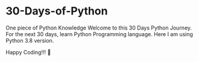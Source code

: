# 30-Days-of-Python
One piece of Python Knowledge 
Welcome to this 30 Days Python Journey. For the next 30 days, learn Python Programming language. Here I am using Python 3.8 version. 

Happy Coding!!! 
